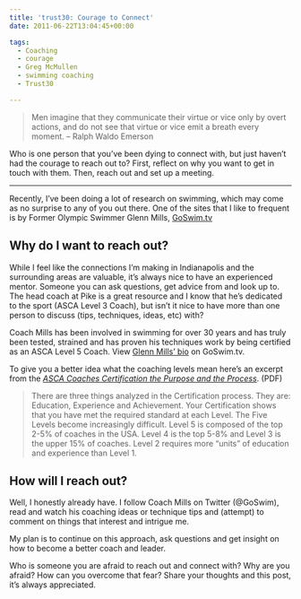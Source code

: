 ```yaml
---
title: 'trust30: Courage to Connect'
date: 2011-06-22T13:04:45+00:00

tags:
  - Coaching
  - courage
  - Greg McMullen
  - swimming coaching
  - Trust30

---
```

> Men imagine that they communicate their virtue or vice only by overt actions, and do not see that virtue or vice emit a breath every moment. &#8211; Ralph Waldo Emerson

Who is one person that you’ve been dying to connect with, but just haven’t had the courage to reach out to? First, reflect on why you want to get in touch with them. Then, reach out and set up a meeting.

* * *

Recently, I&#8217;ve been doing a lot of research on swimming, which may come as no surprise to any of you out there. One of the sites that I like to frequent is by Former Olympic Swimmer Glenn Mills, [GoSwim.tv](http://goswim.tv)

## Why do I want to reach out?

While I feel like the connections I&#8217;m making in Indianapolis and the surrounding areas are valuable, it&#8217;s always nice to have an experienced mentor. Someone you can ask questions, get advice from and look up to. The head coach at Pike is a great resource and I know that he&#8217;s dedicated to the sport (ASCA Level 3 Coach), but isn&#8217;t it nice to have more than one person to discuss (tips, techniques, ideas, etc) with? 

Coach Mills has been involved in swimming for over 30 years and has truly been tested, strained and has proven his techniques work by being certified as an ASCA Level 5 Coach. View [Glenn Mills&#8217; bio](http://www.goswim.tv/entries/768/glenn-mills.html) on GoSwim.tv.

To give you a better idea what the coaching levels mean here&#8217;s an excerpt from the [<em>ASCA Coaches Certification the Purpose and the Process</em>](http://www.swimmingcoach.org/pdf/certapp.pdf). (PDF)

> There are three things analyzed in the Certification process. They are: Education, Experience and Achievement. Your Certification shows that you have met the required standard at each Level. The Five Levels become increasingly difficult. Level 5 is composed of the top 2-5% of coaches in the USA. Level 4 is the top 5-8% and Level 3 is the upper 15% of coaches. Level 2 requires more “units” of education and experience than Level 1.

## How will I reach out?

Well, I honestly already have. I follow Coach Mills on Twitter (@GoSwim), read and watch his coaching ideas or technique tips and (attempt) to comment on things that interest and intrigue me.

My plan is to continue on this approach, ask questions and get insight on how to become a better coach and leader.

Who is someone you are afraid to reach out and connect with? Why are you afraid? How can you overcome that fear? Share your thoughts and this post, it&#8217;s always appreciated.